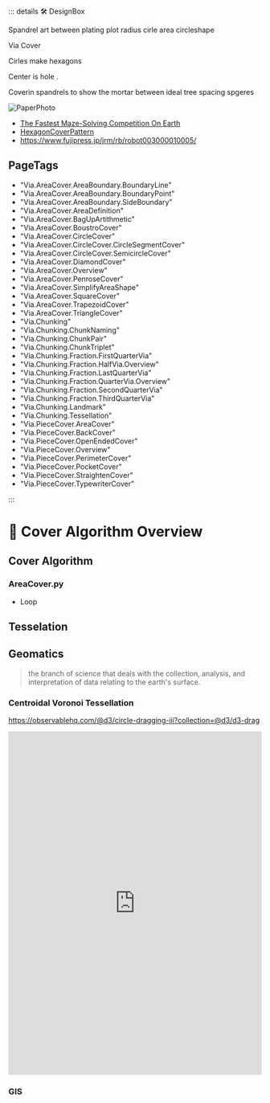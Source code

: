 ::: details 🛠 <dev>DesignBox</dev> 

Spandrel art between plating plot radius cirle area circleshape

Via Cover

Cirles make hexagons

Center is hole
.

Coverin spandrels to show the mortar between ideal tree spacing spgeres

![PaperPhoto](/PaperPhoto/0058.jpg)

- [The Fastest Maze-Solving Competition On Earth](https://www.youtube.com/watch?v=ZMQbHMgK2rw&ab_channel=Veritasium)
- [HexagonCoverPattern](https://www.youtube.com/watch?v=BM9Qe4XjJ0k&ab_channel=VeRLab-LaboratoryofComputerVisionandRobotics)
- https://www.fujipress.jp/jrm/rb/robot003000010005/

<h2>PageTags</h2>

- "Via.AreaCover.AreaBoundary.BoundaryLine"
- "Via.AreaCover.AreaBoundary.BoundaryPoint"
- "Via.AreaCover.AreaBoundary.SideBoundary"
- "Via.AreaCover.AreaDefinition"
- "Via.AreaCover.BagUpArtithmetic"
- "Via.AreaCover.BoustroCover"
- "Via.AreaCover.CircleCover"
- "Via.AreaCover.CircleCover.CircleSegmentCover"
- "Via.AreaCover.CircleCover.SemicircleCover"
- "Via.AreaCover.DiamondCover"
- "Via.AreaCover.Overview"
- "Via.AreaCover.PenroseCover"
- "Via.AreaCover.SimplifyAreaShape"
- "Via.AreaCover.SquareCover"
- "Via.AreaCover.TrapezoidCover"
- "Via.AreaCover.TriangleCover"
- "Via.Chunking"
- "Via.Chunking.ChunkNaming"
- "Via.Chunking.ChunkPair"
- "Via.Chunking.ChunkTriplet"
- "Via.Chunking.Fraction.FirstQuarterVia"
- "Via.Chunking.Fraction.HalfVia.Overview"
- "Via.Chunking.Fraction.LastQuarterVia"
- "Via.Chunking.Fraction.QuarterVia.Overview"
- "Via.Chunking.Fraction.SecondQuarterVia"
- "Via.Chunking.Fraction.ThirdQuarterVia"
- "Via.Chunking.Landmark"
- "Via.Chunking.Tessellation"
- "Via.PieceCover.AreaCover"
- "Via.PieceCover.BackCover"
- "Via.PieceCover.OpenEndedCover"
- "Via.PieceCover.Overview"
- "Via.PieceCover.PerimeterCover"
- "Via.PieceCover.PocketCover"
- "Via.PieceCover.StraightenCover"
- "Via.PieceCover.TypewriterCover"

:::

# 🔻 <via>Cover Algorithm Overview</via>

## Cover Algorithm

### AreaCover.py

- Loop



## Tesselation

## Geomatics

> the branch of science that deals with the collection, analysis, and interpretation of data relating to the earth's surface.

### Centroidal Voronoi Tessellation

https://observablehq.com/@d3/circle-dragging-iii?collection=@d3/d3-drag

<iframe width="100%" height="684" frameborder="0"
  src="https://observablehq.com/embed/@d3/circle-dragging-iii?cells=chart"></iframe>

### GIS


